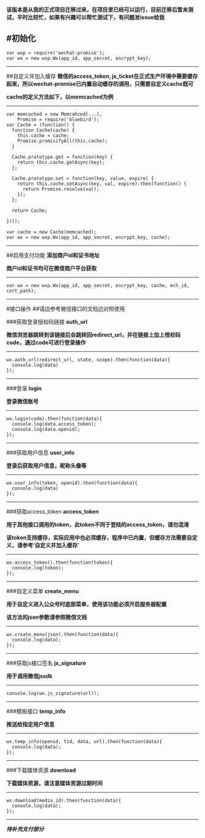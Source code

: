 **该版本是从我的正式项目迁移过来，在项目里已经可以运行，目前迁移后暂未测试，平时比较忙，如果有兴趣可以帮忙测试下，有问题发issue给我**

#初始化
---
    var wxp = require('wechat-promise');
    var wx = new wxp.Wx(app_id, app_secret, encrypt_key);
---

##自定义并加入缓存
**微信的access_token, js_ticket在正式生产环境中需要缓存起来，所以wechat-promise已内置自动缓存的调用，只需要自定义cache既可**

**cache的定义方法如下，以memcached为例**

---
    var memcached = new Memcahced(...),
        Promise = require('bluebird');
    var Cache = (function() {
      function Cache(cache) {
        this.cache = cache;
        Promise.promisifyAll(this.cache);
      }
    
      Cache.prototype.get = function(key) {
        return this.cache.getAsync(key);
      };
    
      Cache.prototype.set = function(key, value, expire) {
        return this.cache.setAsync(key, val, expire).then(function() {
          return Promise.resolve(val);
        });
      };
    
      return Cache;
    
    })();
    
    var cache = new Cache(memcached);
    var wx = new wxp.Wx(app_id, app_secret, encrypt_key, cache);
---

##启用支付功能
**添加商户id和证书地址**

**商户id和证书均可在微信商户平台获取**

---
    var wx = new wxp.Wx(app_id, app_secret, encrypt_key, cache, mch_id, cert_path);
---

#接口操作
##请边参考微信接口的文档边对照使用

###获取登录授权码链接
**auth_url**

**微信浏览器跳转到该链接后会跳转回redirect_url，并在链接上加上授权码code，通过code可进行登录操作**

---
    wx.auth_url(redirect_url, state, scope).then(function(data){
      console.log(data)
    });
---

###登录
**login**

**登录微信账号**

---
    wx.login(code).then(function(data){
      console.log(data.access_token);
      console.log(data.openid);
    });
---

###获取用户信息
**user_info**

**登录后获取用户信息，昵称头像等**

---
    wx.user_info(token, openid).then(function(data){
      console.log(data)
    });
---

###获取access_token
**access_token**

**用于其他接口调用的token，此token不同于登陆的access_token，请勿混淆**

**该token支持缓存，实际应用中也必须缓存，程序中已内置，但缓存方法需要自定义，请参考‘自定义并加入缓存’**

---
    wx.access_token().then(function(token){
      console.log(token);
    });
---

###自定义菜单
**create_menu**

**用于自定义进入公众号时底部菜单，使用该功能必须开启服务器配置**

**该方法的json参数请参照微信文档**

---
    wx.create_menu(json).then(function(data){
      console.log(data);
    });
---

###获取js接口签名
**js_signature**

**用于调用微信jssdk**

---
    console.log(wx.js_signature(url));
---

###模板接口
**temp_info**

**推送给指定用户信息**

---
    wx.temp_info(openid, tid, data, url).then(function(data){
      console.log(data);
    });
---

###下载媒体资源
**download**

**下载媒体资源，请注意媒体资源过期时间**

---
    wx.download(media_id).then(function(data){
      console.log(data);
    });
---

***待补充支付部分***